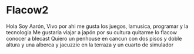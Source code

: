 # Flacow2
Hola
Soy Aarón, Vivo por ahi
me gusta los juegos, lamusica, programar y la tecnologia
Me gustaria viajar a japón por su cultura
quitarme lo flacow
conocer a blecast
Quiero un penhouse en cancun con dos pisos y doble altura y una alberca y jacuzzie en la terraza y un cuarto de simulador

